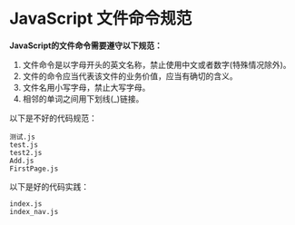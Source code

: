 # JavaScript 文件命令规范

**JavaScript的文件命令需要遵守以下规范：**

1. 文件命令是以字母开头的英文名称，禁止使用中文或者数字(特殊情况除外)。
2. 文件的命令应当代表该文件的业务价值，应当有确切的含义。
3. 文件名用小写字母，禁止大写字母。
4. 相邻的单词之间用下划线(_)链接。

以下是不好的代码规范：

```
测试.js
test.js
test2.js
Add.js
FirstPage.js		
```

以下是好的代码实践：

```
index.js
index_nav.js
```

